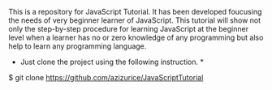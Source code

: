 This is a repository for JavaScript Tutorial. It has been developed foucusing the needs of very beginner learner of JavaScript. This tutorial will show  not only the step-by-step procedure  for learning JavaScript at the beginner level when a learner has no or zero knowledge of any programming but also help to learn any programming language. 


* Just clone the project using the following instruction. *

$ git clone https://github.com/azizurice/JavaScriptTutorial